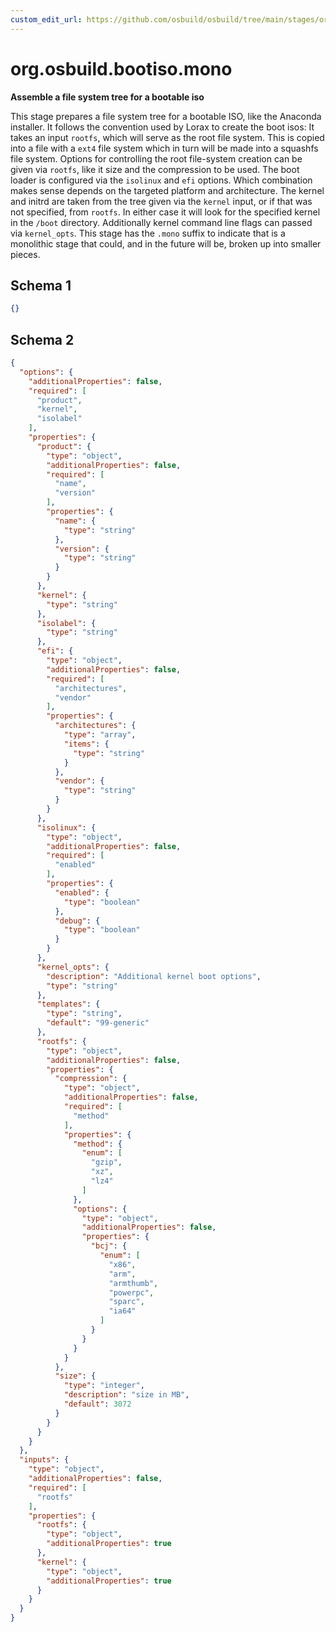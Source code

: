 ```yaml
---
custom_edit_url: https://github.com/osbuild/osbuild/tree/main/stages/org.osbuild.bootiso.mono.meta.json
---
```

# org.osbuild.bootiso.mono
<!--
[//]: # ( DO NOT MODIFY THIS FILE! )
[//]: # ( This content is generated by `scripts/pull_osbuild_modules.py` )
[//]: # ( Rather change the source of this: https://github.com/osbuild/osbuild/tree/main/stages/org.osbuild.bootiso.mono.meta.json )
-->

**Assemble a file system tree for a bootable iso**

This stage prepares a file system tree for a bootable ISO, like the
Anaconda installer. It follows the convention used by Lorax to
create the boot isos: It takes an input `rootfs`, which will serve
as the root file system. This is copied into a file with a `ext4`
file system which in turn will be made into a squashfs file system.
Options for controlling the root file-system creation can be given
via `rootfs`, like it size and the compression to be used.
The boot loader is configured via the `isolinux` and `efi` options.
Which combination makes sense depends on the targeted platform and
architecture.
The kernel and initrd are taken from the tree given via the `kernel`
input, or if that was not specified, from `rootfs`. In either case
it will look for the specified kernel in the `/boot` directory.
Additionally kernel command line flags can passed via `kernel_opts`.
This stage has the `.mono` suffix to indicate that is a monolithic
stage that could, and in the future will be, broken up into smaller
pieces.

## Schema 1

```json
{}
```

## Schema 2

```json
{
  "options": {
    "additionalProperties": false,
    "required": [
      "product",
      "kernel",
      "isolabel"
    ],
    "properties": {
      "product": {
        "type": "object",
        "additionalProperties": false,
        "required": [
          "name",
          "version"
        ],
        "properties": {
          "name": {
            "type": "string"
          },
          "version": {
            "type": "string"
          }
        }
      },
      "kernel": {
        "type": "string"
      },
      "isolabel": {
        "type": "string"
      },
      "efi": {
        "type": "object",
        "additionalProperties": false,
        "required": [
          "architectures",
          "vendor"
        ],
        "properties": {
          "architectures": {
            "type": "array",
            "items": {
              "type": "string"
            }
          },
          "vendor": {
            "type": "string"
          }
        }
      },
      "isolinux": {
        "type": "object",
        "additionalProperties": false,
        "required": [
          "enabled"
        ],
        "properties": {
          "enabled": {
            "type": "boolean"
          },
          "debug": {
            "type": "boolean"
          }
        }
      },
      "kernel_opts": {
        "description": "Additional kernel boot options",
        "type": "string"
      },
      "templates": {
        "type": "string",
        "default": "99-generic"
      },
      "rootfs": {
        "type": "object",
        "additionalProperties": false,
        "properties": {
          "compression": {
            "type": "object",
            "additionalProperties": false,
            "required": [
              "method"
            ],
            "properties": {
              "method": {
                "enum": [
                  "gzip",
                  "xz",
                  "lz4"
                ]
              },
              "options": {
                "type": "object",
                "additionalProperties": false,
                "properties": {
                  "bcj": {
                    "enum": [
                      "x86",
                      "arm",
                      "armthumb",
                      "powerpc",
                      "sparc",
                      "ia64"
                    ]
                  }
                }
              }
            }
          },
          "size": {
            "type": "integer",
            "description": "size in MB",
            "default": 3072
          }
        }
      }
    }
  },
  "inputs": {
    "type": "object",
    "additionalProperties": false,
    "required": [
      "rootfs"
    ],
    "properties": {
      "rootfs": {
        "type": "object",
        "additionalProperties": true
      },
      "kernel": {
        "type": "object",
        "additionalProperties": true
      }
    }
  }
}
```
